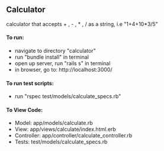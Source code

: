 ## Calculator

calculator that accepts + , - , * , / as a string, i.e "1+4+10*3/5" 

#### To run:
 - navigate to directory "calculator"
 - run "bundle install" in terminal
 - open up server, run "rails s" in terminal
 - in browser, go to: http://localhost:3000/

#### To run test scripts:
- run "rspec test/models/calculate_specs.rb"

#### To View Code:
- Model: app/models/calculate.rb
- View: app/views/calculate/index.html.erb
- Controller: app/controller/calculate_controller.rb
- Tests: test/models/calculate_specs.rb
